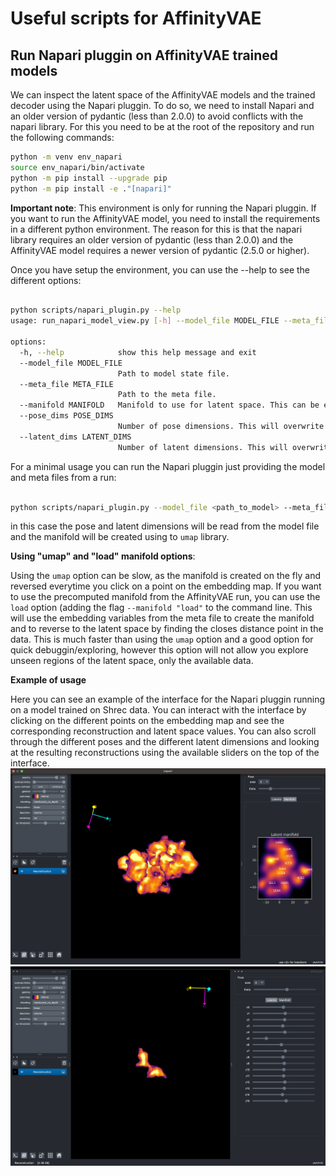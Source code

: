 # Useful scripts for AffinityVAE

## Run Napari pluggin on AffinityVAE trained models

We can inspect the latent space of the AffinityVAE models and the trained
decoder using the Napari pluggin. To do so, we need to install Napari and an
older version of pydantic (less than 2.0.0) to avoid conflicts with the napari
library. For this you need to be at the root of the repository and run the
following commands:

```bash
python -m venv env_napari
source env_napari/bin/activate
python -m pip install --upgrade pip
python -m pip install -e ."[napari]"
```

**Important note**: This environment is only for running the Napari pluggin. If
you want to run the AffinityVAE model, you need to install the requirements in a
different python environment. The reason for this is that the napari library
requires an older version of pydantic (less than 2.0.0) and the AffinityVAE
model requires a newer version of pydantic (2.5.0 or higher).

Once you have setup the environment, you can use the --help to see the different
options:

```bash

python scripts/napari_plugin.py --help
usage: run_napari_model_view.py [-h] --model_file MODEL_FILE --meta_file META_FILE [--manifold MANIFOLD] [--pose_dims POSE_DIMS] [--latent_dims LATENT_DIMS]

options:
  -h, --help            show this help message and exit
  --model_file MODEL_FILE
                        Path to model state file.
  --meta_file META_FILE
                        Path to the meta file.
  --manifold MANIFOLD   Manifold to use for latent space. This can be either `umap` or `load`.
  --pose_dims POSE_DIMS
                        Number of pose dimensions. This will overwrite the internal model value.
  --latent_dims LATENT_DIMS
                        Number of latent dimensions. This will overwrite the internal model value.
```

For a minimal usage you can run the Napari pluggin just providing the model and
meta files from a run:

```bash

python scripts/napari_plugin.py --model_file <path_to_model> --meta_file <path_to_meta>
```

in this case the pose and latent dimensions will be read from the model file and
the manifold will be created using to `umap` library.

**Using "umap" and "load" manifold options**:

Using the `umap` option can be slow, as the manifold is created on the fly and
reversed everytime you click on a point on the embedding map. If you want to use
the precomputed manifold from the AffinityVAE run, you can use the `load` option
(adding the flag `--manifold "load"` to the command line. This will use the
embedding variables from the meta file to create the manifold and to reverse to
the latent space by finding the closes distance point in the data. This is much
faster than using the `umap` option and a good option for quick
debuggin/exploring, however this option will not allow you explore unseen
regions of the latent space, only the available data.

**Example of usage**

Here you can see an example of the interface for the Napari pluggin running on a
model trained on Shrec data. You can interact with the interface by clicking on
the different points on the embedding map and see the corresponding
reconstruction and latent space values. You can also scroll through the
different poses and the different latent dimensions and looking at the resulting
reconstructions using the available sliders on the top of the interface.
![NapariUMAP](../images/Napari1.png) ![NapariLatents](../images/Napari2.png)
